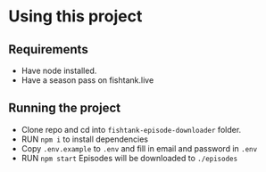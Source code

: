 # Using this project

## Requirements
- Have node installed.
- Have a season pass on fishtank.live

## Running the project

- Clone repo and cd into `fishtank-episode-downloader` folder.
- RUN `npm i` to install dependencies
- Copy `.env.example` to `.env` and fill in email and password in `.env`
- RUN `npm start`
  Episodes will be downloaded to `./episodes`
